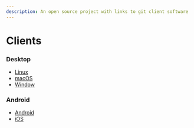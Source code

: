 ```yaml
---
description: An open source project with links to git client software
---
```


# Clients

### Desktop

* [Linux](desktop/linux.md)
* [macOS](desktop/macos.md)
* [Window](desktop/windows.md)

### Android

* [Android]()
* [iOS](mobile/ios.md)

